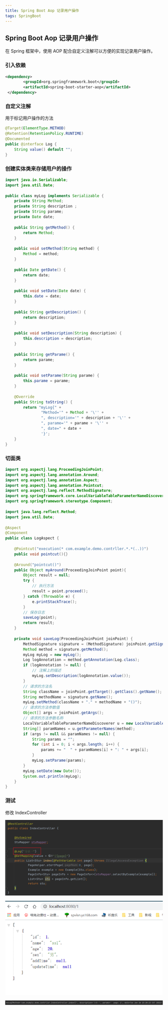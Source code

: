 ```yaml
---
title: Spring Boot Aop 记录用户操作
tags: SpringBoot
---
```




## Spring Boot Aop 记录用户操作

在 Spring 框架中，使用 AOP 配合自定义注解可以方便的实现记录用户操作。



### 引入依赖

```xml
<dependency>
        <groupId>org.springframework.boot</groupId>
        <artifactId>spring-boot-starter-aop</artifactId>
 </dependency>
```



### 自定义注解

用于标记用户操作的方法

```java
@Target(ElementType.METHOD)
@Retention(RetentionPolicy.RUNTIME)
@Documented
public @interface Log {
    String value() default "";
}
```



### 创建实体类来存储用户的操作

```java
import java.io.Serializable;
import java.util.Date;

public class myLog implements Serializable {
    private String Method;
    private String description ;
    private String parame;
    private Date date;

    public String getMethod() {
        return Method;
    }

    public void setMethod(String method) {
        Method = method;
    }

    public Date getDate() {
        return date;
    }

    public void setDate(Date date) {
        this.date = date;
    }

    public String getDescription() {
        return description;
    }

    public void setDescription(String description) {
        this.description = description;
    }

    public String getParame() {
        return parame;
    }

    public void setParame(String parame) {
        this.parame = parame;
    }

    @Override
    public String toString() {
        return "myLog{" +
                "Method='" + Method + '\'' +
                ", description='" + description + '\'' +
                ", parame='" + parame + '\'' +
                ", date=" + date +
                '}';
    }
}

```



### 切面类

```java
import org.aspectj.lang.ProceedingJoinPoint;
import org.aspectj.lang.annotation.Around;
import org.aspectj.lang.annotation.Aspect;
import org.aspectj.lang.annotation.Pointcut;
import org.aspectj.lang.reflect.MethodSignature;
import org.springframework.core.LocalVariableTableParameterNameDiscoverer;
import org.springframework.stereotype.Component;

import java.lang.reflect.Method;
import java.util.Date;

@Aspect
@Component
public class LogAspect {

    @Pointcut("execution(* com.example.demo.contrller.*.*(..))")
    public void pointcut(){}

    @Around("pointcut()")
    public Object myAround(ProceedingJoinPoint point){
        Object result = null;
        try {
            // 执行方法
            result = point.proceed();
        } catch (Throwable e) {
            e.printStackTrace();
        }
        // 保存日志
        saveLog(point);
        return result;
    }

    private void saveLog(ProceedingJoinPoint joinPoint) {
        MethodSignature signature = (MethodSignature) joinPoint.getSignature();
        Method method = signature.getMethod();
        myLog myLog = new myLog();
        Log logAnnotation = method.getAnnotation(Log.class);
        if (logAnnotation != null) {
            // 注解上的描述
            myLog.setDescription(logAnnotation.value());
        }
        // 请求的方法名
        String className = joinPoint.getTarget().getClass().getName();
        String methodName = signature.getName();
        myLog.setMethod(className + "." + methodName + "()");
        // 请求的方法参数值
        Object[] args = joinPoint.getArgs();
        // 请求的方法参数名称
        LocalVariableTableParameterNameDiscoverer u = new LocalVariableTableParameterNameDiscoverer();
        String[] paramNames = u.getParameterNames(method);
        if (args != null && paramNames != null) {
            String params = "";
            for (int i = 0; i < args.length; i++) {
                params += "  " + paramNames[i] + ": " + args[i];
            }
            myLog.setParame(params);
        }
        myLog.setDate(new Date());
        System.out.println(myLog);
    }
}
```



### 测试

修改 IndexController

![image-20210126232932606](https://raw.githubusercontent.com/spviancc/spviancc.github.io/master/assets/image-20210126232932606.png)

![image-20210126232901547](https://raw.githubusercontent.com/spviancc/spviancc.github.io/master/assets/image-20210126232901547.png)

![image-20210126233002574](https://raw.githubusercontent.com/spviancc/spviancc.github.io/master/assets/image-20210126233002574.png)